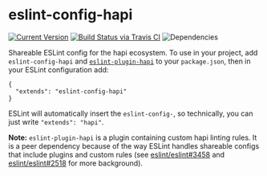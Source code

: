 # eslint-config-hapi

[![Current Version](https://img.shields.io/npm/v/eslint-config-hapi.svg)](https://www.npmjs.org/package/eslint-config-hapi)
[![Build Status via Travis CI](https://travis-ci.org/continuationlabs/eslint-config-hapi.svg?branch=master)](https://travis-ci.org/continuationlabs/eslint-config-hapi)
![Dependencies](http://img.shields.io/david/continuationlabs/eslint-config-hapi.svg)

Shareable ESLint config for the hapi ecosystem. To use in your project, add `eslint-config-hapi` and [`eslint-plugin-hapi`](https://github.com/continuationlabs/eslint-plugin-hapi) to your `package.json`, then in your ESLint configuration add:

```
{
  "extends": "eslint-config-hapi"
}
```

ESLint will automatically insert the `eslint-config-`, so technically, you can just write `"extends": "hapi"`.

**Note:** `eslint-plugin-hapi` is a plugin containing custom hapi linting rules. It is a peer dependency because of the way ESLint handles shareable configs that include plugins and custom rules (see [eslint/eslint#3458](https://github.com/eslint/eslint/issues/3458) and [eslint/eslint#2518](https://github.com/eslint/eslint/issues/2518) for more background).
